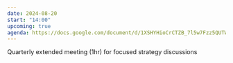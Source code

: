 ```yaml
---
date: 2024-08-20
start: "14:00"
upcoming: true
agenda: https://docs.google.com/document/d/1XSHYHioCrCTZB_7l5w7Fzz5QUTW_3zjNP6mt4cv8FKg/edit?usp=sharing
---
```

Quarterly extended meeting (1hr) for focused strategy discussions